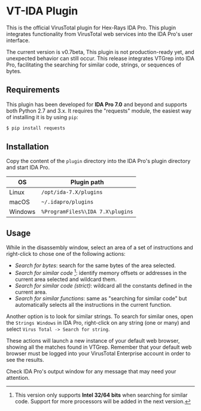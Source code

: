 # VT-IDA Plugin
This is the official VirusTotal plugin for Hex-Rays IDA Pro. This plugin integrates functionality from VirusTotal web services into the IDA Pro's user interface. 

The current version is v0.7beta, This plugin is not production-ready yet, and unexpected behavior can still occur. This release integrates VTGrep into IDA Pro, facilitating the searching for similar code, strings, or sequences of bytes.

## Requirements
This plugin has been developed for **IDA Pro 7.0** and beyond and supports both Python 2.7 and 3.x. 
It requires the "requests" module, the easiest way of installing it is by using ``pip``:

```bash
$ pip install requests
```

## Installation
Copy the content of the ``plugin`` directory into the IDA Pro's plugin directory and start IDA Pro. 

| OS      | Plugin path                                 |
| ------- | ------------------------------------------- |
| Linux   | `/opt/ida-7.X/plugins`                      |
| macOS   | `~/.idapro/plugins`                         |
| Windows | `%ProgramFiles%\IDA 7.X\plugins`       |


## Usage
While in the disassembly window, select an area of a set of instructions and right-click to chose one of the following actions:

* *Search for bytes*: search for the same bytes of the area selected.
* *Search for similar code* [^1]: identify memory offsets or addresses in the current area selected and wildcard them.
* *Search for similar code (strict)*: wildcard all the constants defined in the current area.
* *Search for similar functions*: same as "searching for similar code" but automatically selects all the instructions in the current function.

[^1]: This version only supports **Intel 32/64 bits** when searching for similar code. Support for more processors will be added in the next version. 

Another option is to look for similar strings. To search for similar ones, open the `Strings Windows` in IDA Pro, right-click on any string (one or many) and select `Virus Total -> Search for string`. 

These actions will launch a new instance of your default web browser, showing all the matches found in VTGrep. Remember that your default web browser must be logged into your VirusTotal Enterprise account in order to see the results.

Check IDA Pro's output window for any message that may need your attention.


